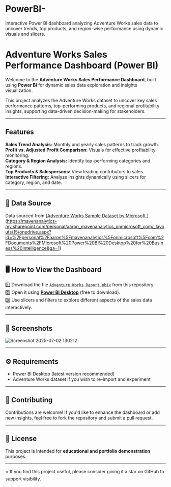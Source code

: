 # PowerBI-
Interactive Power BI dashboard analyzing Adventure Works sales data to uncover trends, top products, and region-wise performance using dynamic visuals and slicers.
#  Adventure Works Sales Performance Dashboard (Power BI)

Welcome to the **Adventure Works Sales Performance Dashboard**, built using **Power BI** for dynamic sales data exploration and insights visualization.

This project analyzes the Adventure Works dataset to uncover key sales performance patterns, top-performing products, and regional profitability insights, supporting data-driven decision-making for stakeholders.

---

##  Features

 **Sales Trend Analysis:** Monthly and yearly sales patterns to track growth.  
 **Profit vs. Adjusted Profit Comparison:** Visuals for effective profitability monitoring.  
 **Category & Region Analysis:** Identify top-performing categories and regions.  
 **Top Products & Salespersons:** View leading contributors to sales.  
 **Interactive Filtering:** Analyze insights dynamically using slicers for category, region, and date.

---

## 📂 Data Source

Data sourced from [[Adventure Works Sample Dataset by Microsoft](https://learn.microsoft.com/en-us/power-bi/sample-datasets).](https://mavenanalytics-my.sharepoint.com/personal/aaron_mavenanalytics_onmicrosoft_com/_layouts/15/onedrive.aspx?id=%2Fpersonal%2Faaron%5Fmavenanalytics%5Fonmicrosoft%5Fcom%2FDocuments%2FMicrosoft%20Power%20BI%20Desktop%20for%20Business%20Intelligence&ga=1)

---

## 🖥️ How to View the Dashboard

1️⃣ Download the file [`Adventure Works Report.pbix`](Adventure%20Works%20Report.pbix) from this repository.  
2️⃣ Open it using **[Power BI Desktop](https://powerbi.microsoft.com/desktop/)** (free to download).  
3️⃣ Use slicers and filters to explore different aspects of the sales data interactively.

---

## 📸 Screenshots

![Screenshot 2025-07-02 130212](https://github.com/user-attachments/assets/0849b525-3f5e-4107-b400-30fbb8e14172)

---

## ⚙️ Requirements

- Power BI Desktop (latest version recommended)
- Adventure Works dataset if you wish to re-import and experiment

---

## 🤝 Contributing

Contributions are welcome! If you'd like to enhance the dashboard or add new insights, feel free to fork the repository and submit a pull request.

---

## 🪪 License

This project is intended for **educational and portfolio demonstration** purposes.

---

⭐ If you find this project useful, please consider giving it a star on GitHub to support visibility.

